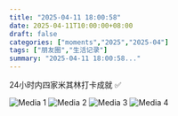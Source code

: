 ```yaml
---
title: "2025-04-11 18:00:58"
date: 2025-04-11T10:00:00+08:00
draft: false
categories: ["moments","2025","2025-04"]
tags: ["朋友圈","生活记录"]
summary: "2025-04-11 18:00:58..."
---
```


24小时内四家米其林打卡成就 ✅

![Media 1](/Moments/photos/2025-04-11/202504111800580.jpg)
![Media 2](/Moments/photos/2025-04-11/202504111800581.jpg)
![Media 3](/Moments/photos/2025-04-11/202504111800582.jpg)
![Media 4](/Moments/photos/2025-04-11/202504111800583.jpg)

